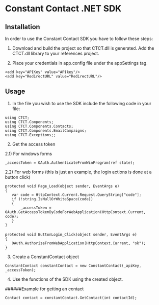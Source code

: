 Constant Contact .NET SDK
=========================

## Installation

In order to use the Constant Contact SDK you have to follow these steps:

1) Download and build the project so that CTCT.dll is generated. Add the CTCT.dll library to your references project.

2) Place your credentials in app.config file under the appSettings tag.

`<add key="APIKey" value="APIkey"/>`
<br>
`<add key="RedirectURL" value="RedirectURL"/>`

## Usage

1) In the file you wish to use the SDK include the following code in your file:

 `using CTCT; `
<br>
 `using CTCT.Components;` 
<br>
`using CTCT.Components.Contacts;`
<br>
`using CTCT.Components.EmailCampaigns;`
<br>
`using CTCT.Exceptions;;`  

2) Get the access token

2.1) For windows forms

`_accessToken = OAuth.AuthenticateFromWinProgram(ref state); ` 

2.2) For web forms (this is just an example, the login actions is done at a button click)

`protected void Page_Load(object sender, EventArgs e)`
<br>
`{`
<br>
`   var code = HttpContext.Current.Request.QueryString["code"];`
<br>
`   if (!string.IsNullOrWhiteSpace(code))`
<br>
`   {`
<br>
`       _accessToken = OAuth.GetAccessTokenByCodeForWebApplication(HttpContext.Current, code);`
<br>
`   }`
<br>
`}`
<br>
<br>
`protected void ButtonLogin_Click(object sender, EventArgs e)`
<br>
`{`
<br>
`   OAuth.AuthorizeFromWebApplication(HttpContext.Current, "ok");`
<br>
`}`



3) Create a ConstantContact object

`ConstantContact constantContact = new ConstantContact(_apiKey, _accessToken); `                                                                                     
                  
4) Use the functions of the SDK using the created object.   
             
######Example for getting an contact

`Contact contact = constantContact.GetContact(int contactId);`                                                      
